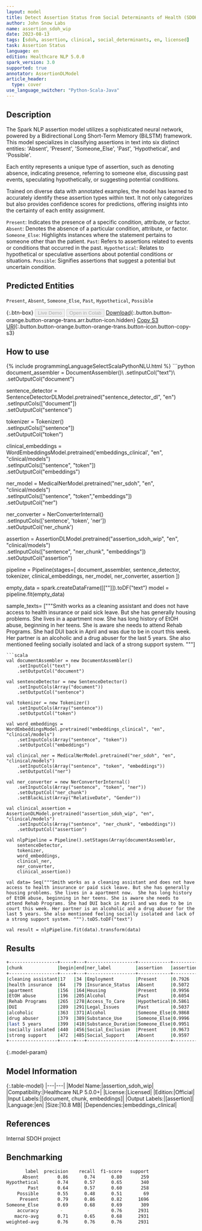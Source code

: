 ```yaml
---
layout: model
title: Detect Assertion Status from Social Determinants of Health (SDOH) Entities
author: John Snow Labs
name: assertion_sdoh_wip
date: 2023-08-13
tags: [sdoh, assertion, clinical, social_determinants, en, licensed]
task: Assertion Status
language: en
edition: Healthcare NLP 5.0.0
spark_version: 3.0
supported: true
annotator: AssertionDLModel
article_header:
  type: cover
use_language_switcher: "Python-Scala-Java"
---
```


## Description

The Spark NLP assertion model utilizes a sophisticated neural network, powered by a Bidirectional Long Short-Term Memory (BiLSTM) framework. This model specializes in classifying assertions in text into six distinct entities: 'Absent', 'Present', 'Someone_Else', 'Past', 'Hypothetical', and 'Possible'.

Each entity represents a unique type of assertion, such as denoting absence, indicating presence, referring to someone else, discussing past events, speculating hypothetically, or suggesting potential conditions.

Trained on diverse data with annotated examples, the model has learned to accurately identify these assertion types within text. It not only categorizes but also provides confidence scores for predictions, offering insights into the certainty of each entity assignment.

`Present`: Indicates the presence of a specific condition, attribute, or factor.
`Absent`: Denotes the absence of a particular condition, attribute, or factor.
`Someone_Else`: Highlights instances where the statement pertains to someone other than the patient.
`Past`: Refers to assertions related to events or conditions that occurred in the past.
`Hypothetical`: Relates to hypothetical or speculative assertions about potential conditions or situations.
`Possible`: Signifies assertions that suggest a potential but uncertain condition.

## Predicted Entities

`Present`, `Absent`, `Someone_Else`, `Past`, `Hypothetical`, `Possible`

{:.btn-box}
<button class="button button-orange" disabled>Live Demo</button>
<button class="button button-orange" disabled>Open in Colab</button>
[Download](https://s3.amazonaws.com/auxdata.johnsnowlabs.com/clinical/models/assertion_sdoh_wip_en_5.0.0_3.0_1691921639033.zip){:.button.button-orange.button-orange-trans.arr.button-icon.hidden}
[Copy S3 URI](s3://auxdata.johnsnowlabs.com/clinical/models/assertion_sdoh_wip_en_5.0.0_3.0_1691921639033.zip){:.button.button-orange.button-orange-trans.button-icon.button-copy-s3}

## How to use



<div class="tabs-box" markdown="1">
{% include programmingLanguageSelectScalaPythonNLU.html %}
```python
document_assembler = DocumentAssembler()\
    .setInputCol("text")\
    .setOutputCol("document")

sentence_detector = SentenceDetectorDLModel.pretrained("sentence_detector_dl", "en")\
    .setInputCols(["document"])\
    .setOutputCol("sentence")

tokenizer = Tokenizer()\
    .setInputCols(["sentence"])\
    .setOutputCol("token")

clinical_embeddings = WordEmbeddingsModel.pretrained('embeddings_clinical', "en", "clinical/models")\
    .setInputCols(["sentence", "token"])\
    .setOutputCol("embeddings")

ner_model = MedicalNerModel.pretrained("ner_sdoh", "en", "clinical/models")\
    .setInputCols(["sentence", "token","embeddings"])\
    .setOutputCol("ner")

ner_converter = NerConverterInternal()\
    .setInputCols(['sentence', 'token', 'ner'])\
    .setOutputCol('ner_chunk')

assertion = AssertionDLModel.pretrained("assertion_sdoh_wip", "en", "clinical/models") \
    .setInputCols(["sentence", "ner_chunk", "embeddings"]) \
    .setOutputCol("assertion")



pipeline = Pipeline(stages=[
    document_assembler, 
    sentence_detector,
    tokenizer,
    clinical_embeddings,
    ner_model,
    ner_converter,
    assertion
    ])


empty_data = spark.createDataFrame([[""]]).toDF("text")
model = pipeline.fit(empty_data)

sample_texts= ["""Smith works as a cleaning assistant and does not have access to health insurance or paid sick leave. But she has generally housing problems. She lives in a apartment now.  She has long history of EtOH abuse, beginning in her teens. She is aware she needs to attend Rehab Programs. She had DUI back in April and was due to be in court this week. Her partner is an alcoholic and a drug abuser for the last 5 years. She also mentioned feeling socially isolated and lack of a strong support system. """]
```
```scala
val documentAssembler = new DocumentAssembler()
    .setInputCol("text")
    .setOutputCol("document")

val sentenceDetector = new SentenceDetector()
    .setInputCols(Array("document"))
    .setOutputCol("sentence")

val tokenizer = new Tokenizer()
    .setInputCols(Array("sentence"))
    .setOutputCol("token")

val word_embeddings = WordEmbeddingsModel.pretrained("embeddings_clinical", "en", "clinical/models")
    .setInputCols(Array("sentence", "token"))
    .setOutputCol("embeddings")

val clinical_ner = MedicalNerModel.pretrained("ner_sdoh", "en", "clinical/models") 
    .setInputCols(Array("sentence", "token", "embeddings")) 
    .setOutputCol("ner")

val ner_converter = new NerConverterInternal() 
    .setInputCols(Array("sentence", "token", "ner")) 
    .setOutputCol("ner_chunk") 
    .setBlackList(Array("RelativeDate", "Gender"))
    
val clinical_assertion = AssertionDLModel.pretrained("assertion_sdoh_wip", "en", "clinical/models") 
    .setInputCols(Array("sentence", "ner_chunk", "embeddings")) 
    .setOutputCol("assertion")
    
val nlpPipeline = Pipeline().setStages(Array(documentAssembler, 
    sentenceDetector,
    tokenizer,
    word_embeddings,
    clinical_ner,
    ner_converter,
    clinical_assertion))

val data= Seq("""Smith works as a cleaning assistant and does not have access to health insurance or paid sick leave. But she has generally housing problems. She lives in a apartment now.  She has long history of EtOH abuse, beginning in her teens. She is aware she needs to attend Rehab Programs. She had DUI back in April and was due to be in court this week. Her partner is an alcoholic and a drug abuser for the last 5 years. She also mentioned feeling socially isolated and lack of a strong support system. """).toDS.toDF("text")

val result = nlpPipeline.fit(data).transform(data)
```
</div>

## Results

```bash
+------------------+-----+---+------------------+------------+--------------------+
|chunk             |begin|end|ner_label         |assertion   |assertion_confidence|
+------------------+-----+---+------------------+------------+--------------------+
|cleaning assistant|17   |34 |Employment        |Present     |0.7926              |
|health insurance  |64   |79 |Insurance_Status  |Absent      |0.5072              |
|apartment         |156  |164|Housing           |Present     |0.9956              |
|EtOH abuse        |196  |205|Alcohol           |Past        |0.6054              |
|Rehab Programs    |265  |278|Access_To_Care    |Hypothetical|0.5861              |
|DUI               |289  |291|Legal_Issues      |Past        |0.5037              |
|alcoholic         |363  |371|Alcohol           |Someone_Else|0.9868              |
|drug abuser       |379  |389|Substance_Use     |Someone_Else|0.9996              |
|last 5 years      |399  |410|Substance_Duration|Someone_Else|0.9951              |
|socially isolated |440  |456|Social_Exclusion  |Present     |0.9673              |
|strong support    |472  |485|Social_Support    |Absent      |0.9597              |
+------------------+-----+---+------------------+------------+--------------------+
```

{:.model-param}
## Model Information

{:.table-model}
|---|---|
|Model Name:|assertion_sdoh_wip|
|Compatibility:|Healthcare NLP 5.0.0+|
|License:|Licensed|
|Edition:|Official|
|Input Labels:|[document, chunk, embeddings]|
|Output Labels:|[assertion]|
|Language:|en|
|Size:|10.8 MB|
|Dependencies:|embeddings_clinical|

## References

Internal SDOH project

## Benchmarking

```bash
       label  precision    recall  f1-score   support
      Absent       0.86      0.74      0.80       259
Hypothetical       0.74      0.57      0.65       340
        Past       0.64      0.57      0.60       258
    Possible       0.55      0.48      0.51        69
     Present       0.79      0.86      0.82      1696
Someone_Else       0.69      0.68      0.69       309
    accuracy        -         -        0.76      2931
   macro-avg       0.71      0.65      0.68      2931
weighted-avg       0.76      0.76      0.76      2931
```